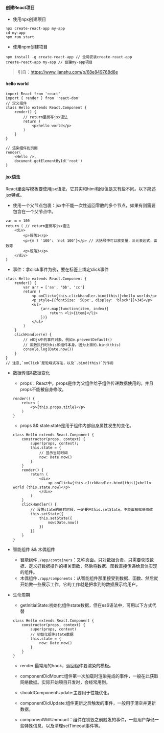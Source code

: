 #### 创建React项目
- 使用npx创建项目
```
npx create-react-app my-app
cd my-app
npm run start
```
- 使用npm创建项目
```
npm install -g create-react-app // 全局安装create-react-app
create-react-app my-app // 创建my-app项目
```
> 引自：https://www.jianshu.com/p/68e849768d8e

#### hello world
```
import React from 'react'
import { render } from 'react-dom'
// 定义组件
class Hello extends React.Component {
    render() {
        // return里面写jsx语法
        return (
            <p>hello world</p>
        )
    }
}

// 渲染组件到页面
render(
    <Hello />,
    document.getElementById('root')
)
```

#### jsx语法
React里面写模板要使用jsx语法，它其实和html相似但是又有些不同。以下简述jsx特点。
- 使用一个父节点包裹：jsx中不能一次性返回零散的多个节点，如果有则需要包含在一个父节点中。
```
var m = 100
return ( // return里面写jsx语法
    <div>
        <p>段落1</p>
        <p>{m ? '100': 'not 100'}</p> // 大括号中可以放变量，三元表达式，函数等
        <p>段落3</p>
    </div>
)
```
- 事件：拿click事件为例，要在标签上绑定click事件
```
class Hello extends React.Component {
    render() {
        var arr = ['aa', 'bb', 'cc']
        return (
            <p onClick={this.clickHandler.bind(this)}>hello world</p>
            <p style={{fontSize: '50px', display: 'block'}}>345</p>
            <ul>
                {arr.map(function(item, index){
                    return <li>{item}</li>
                })}
            </ul>
        )
    }
    clickHandler(e) {
        // e即js中的事件对象，例如e.preventDefault()
        // 函数执行时this即组件本身，因为上面的.bind(this)
        console.log(Date.now())
    }
}
// 注意,`onClick`是驼峰式写法，以及`.bind(this)`的作用
```

- 数据传递&数据变化
    + props：React中，props是作为父组件给子组件传递数据使用的。并且props不能被自身修改。
    ```
    render() {
        return (
            <p>{this.props.title}</p>
        )
    }
    ```
    + props && state:state是用于组件内部自身属性发生的变化。
    ```
    class Hello extends React.Conponent {
        constructor(props, context) {
            super(props, context);
            this.state = {
                // 显示当前时间
                now: Date.now()
            }
        }
        render() {
            return (
                <div>
                    <p onClick={this.clickHandler.bind(this)}>hello world {this.state.now}</p>
                </div>
            )
        }
        clickHandler() {
            // 设置state的值的时候，一定要用this.setState，不能直接赋值修改
            this.setState({
                this.setState({
                    now:Date.now()
                })
            })
        }
    }
    ```
    
- 智能组件 && 木偶组件
    + 智能组件`./app/containers`：又称页面。只对数据负责，只需要获取数据、定义好数据操作的相关函数，然后将数据、函数直接传递给具体实现的组件。
    + 木偶组件`./app/components`：从智能组件那里接受到数据、函数、然后就开始做一些展示工作。它的工作就是把拿到的数据展示给用户。

- 生命周期
    + getInitialState:初始化组件state数据，但在es6语法中，可用以下方式代替
    ```
    class Hello extends React.Component {
        constructor(props, context) {
            super(props, context)
            // 初始化组件state数据
            this.state = {
                now: Date.now()
            }
        }
    }
    ```
    + render:最常用的hook，返回组件要渲染的模板。
    
    + componentDidMount:组件第一次加载时渲染完成的事件，一般在此获取网络数据。实际开始项目开发时，会经常用到。
    + shouldComponentUpdate:主要用于性能优化。
    + componentDidUpdate:组件更新之后触发的事件，一般用于清空并更新数据。
    + componentWillUnmount：组件在销毁之前触发的事件，一般用户存储一些特殊信息，以及清理setTimeout事件等。